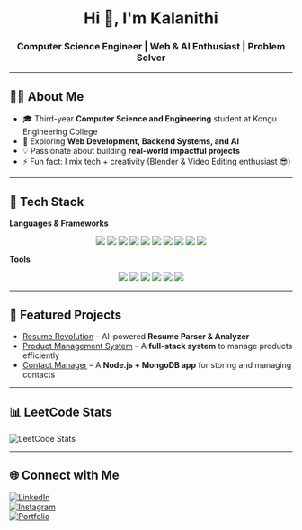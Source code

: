 <h1 align="center">Hi 👋, I'm Kalanithi</h1>
<h3 align="center">Computer Science Engineer | Web & AI Enthusiast | Problem Solver</h3>

---

## 👨‍💻 About Me  
- 🎓 Third-year **Computer Science and Engineering** student at Kongu Engineering College  
- 🌱 Exploring **Web Development, Backend Systems, and AI**  
- 💡 Passionate about building **real-world impactful projects**  
- ⚡ Fun fact: I mix tech + creativity (Blender & Video Editing enthusiast 😎)  

---

## 🚀 Tech Stack  

**Languages & Frameworks**  
<p align="center">
  <img src="https://img.shields.io/badge/-C-A8B9CC?logo=c&logoColor=white&style=for-the-badge"/>
  <img src="https://img.shields.io/badge/-Java-007396?logo=java&logoColor=white&style=for-the-badge"/>
  <img src="https://img.shields.io/badge/-HTML5-E34F26?logo=html5&logoColor=white&style=for-the-badge"/>
  <img src="https://img.shields.io/badge/-CSS3-1572B6?logo=css3&logoColor=white&style=for-the-badge"/>
  <img src="https://img.shields.io/badge/-Python-3776AB?logo=python&logoColor=white&style=for-the-badge"/>
  <img src="https://img.shields.io/badge/-JavaScript-F7DF1E?logo=javascript&logoColor=black&style=for-the-badge"/>
  <img src="https://img.shields.io/badge/-Node.js-339933?logo=node.js&logoColor=white&style=for-the-badge"/>
  <img src="https://img.shields.io/badge/-React-61DAFB?logo=react&logoColor=black&style=for-the-badge"/>
  <img src="https://img.shields.io/badge/-MySQL-4479A1?logo=mysql&logoColor=white&style=for-the-badge"/>
  <img src="https://img.shields.io/badge/-MongoDB-4EA94B?logo=mongodb&logoColor=white&style=for-the-badge"/>
</p>

**Tools**  
<p align="center">
  <img src="https://img.shields.io/badge/-Git-F05032?logo=git&logoColor=white&style=for-the-badge"/>
  <img src="https://img.shields.io/badge/-VS_Code-007ACC?logo=visual-studio-code&logoColor=white&style=for-the-badge"/>
  <img src="https://img.shields.io/badge/-Blender-F5792A?logo=blender&logoColor=white&style=for-the-badge"/>
  <img src="https://img.shields.io/badge/-After_Effects-9999FF?logo=adobeaftereffects&logoColor=white&style=for-the-badge"/>
  <img src="https://img.shields.io/badge/-Illustrator-FF9A00?logo=adobeillustrator&logoColor=white&style=for-the-badge"/>
  <img src="https://img.shields.io/badge/-Photoshop-31A8FF?logo=adobephotoshop&logoColor=white&style=for-the-badge"/>
</p>

---

## 🌟 Featured Projects  


- [Resume Revolution](https://github.com/KALANITHI-M/resume-revolution) – AI-powered **Resume Parser & Analyzer**  
- [Product Management System](https://github.com/KALANITHI-M/Product-Management-System) – A **full-stack system** to manage products efficiently  
- [Contact Manager](https://github.com/KALANITHI-M/Contact-Manager) – A **Node.js + MongoDB app** for storing and managing contacts  


---

## 📊 LeetCode Stats  

![LeetCode Stats](https://leetcard.jacoblin.cool/KALANITHI_M?theme=forest&font=Slabo%2027px)



---

## 🌐 Connect with Me  


  [![LinkedIn](https://img.shields.io/badge/-LinkedIn-0077B5?logo=linkedin&logoColor=white&style=for-the-badge)](https://www.linkedin.com/in/kalanithi-m-597a72298/)  
  [![Instagram](https://img.shields.io/badge/-Instagram-E4405F?logo=instagram&logoColor=white&style=for-the-badge)](https://instagram.com/kalanithi_kbd)  
  [![Portfolio](https://img.shields.io/badge/-Portfolio-000000?logo=vercel&logoColor=white&style=for-the-badge)](https://yourportfolio.com)  

